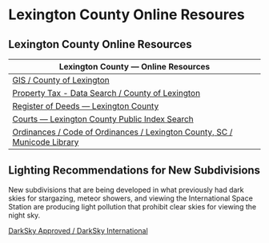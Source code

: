 # Lexington County Online Resoures

## Lexington County Online Resources 

| Lexington County — Online Resources |
|---|
| [GIS / County of Lexington](https://www.lex-co.sc.gov/departments/planning-gis/gis-disclaimer ) |
| [Property Tax - Data Search / County of Lexington](https://www.lex-co.sc.gov/services/property-tax-data-search ) |
| [Register of Deeds — Lexington County](https://countyfusion8.kofiletech.us/countyweb/loginDisplay.action?town=&countyname=LexingtonSC ) |
| [Courts — Lexington County Public Index Search](https://publicindex.sccourts.org/lexington/publicindex/ ) |
| [Ordinances / Code of Ordinances / Lexington County, SC / Municode Library](https://library.municode.com/sc/lexington_county/ordinances/code_of_ordinances?nodeId=11162 ) |

## Lighting Recommendations for New Subdivisions

New subdivisions that are being developed in what previously had dark skies for stargazing, meteor showers, and viewing the International Space Station are producing light pollution that prohibit clear skies for viewing the night sky.

[DarkSky Approved / DarkSky International](https://darksky.org/ )
